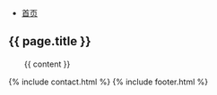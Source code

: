 

<div class="content_tip">
	<div class="nav_post">
		<ul>
			<li><a href="{{ site.baseurl }}/">首页</a></li>
		</ul>
	</div>
	<h2 id="{{ page.title }}">{{ page.title }}</h2>
　　{{ content }}
</div>

{% include contact.html %}
{% include footer.html %}